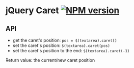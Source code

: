 # jQuery Caret [![NPM version](https://badge.fury.io/js/jquery-caret.svg)](https://www.npmjs.org/package/jquery-caret)

## API
- get the caret's position: `pos = $(textarea).caret()`
- set the caret's position: `$(textarea).caret(pos)`
- set the caret's position to the end: `$(textarea).caret(-1)`

Return value: the current/new caret position
